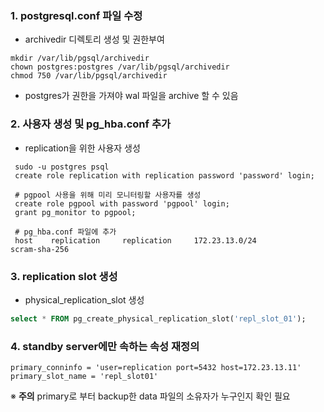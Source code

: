 ### 1. postgresql.conf 파일 수정  
  - archivedir 디렉토리 생성 및 권한부여  
  ```shell
  mkdir /var/lib/pgsql/archivedir
  chown postgres:postgres /var/lib/pgsql/archivedir
  chmod 750 /var/lib/pgsql/archivedir
  ```  
  - postgres가 권한을 가져야 wal 파일을 archive 할 수 있음  
  
### 2. 사용자 생성 및 pg_hba.conf 추가 
  - replication을 위한 사용자 생성 
  ```shell
   sudo -u postgres psql
   create role replication with replication password 'password' login;
   
   # pgpool 사용을 위해 미리 모니터링할 사용자를 생성  
   create role pgpool with password 'pgpool' login;
   grant pg_monitor to pgpool;
   
   # pg_hba.conf 파일에 추가
   host    replication     replication     172.23.13.0/24          scram-sha-256
  ```
  
  
### 3. replication slot 생성  
  - physical_replication_slot 생성  
  ```sql
  select * FROM pg_create_physical_replication_slot('repl_slot_01');
  ```
  
### 4. standby server에만 속하는 속성 재정의
```shell
primary_conninfo = 'user=replication port=5432 host=172.23.13.11'
primary_slot_name = 'repl_slot01'
```
※ __주의__ primary로 부터 backup한 data 파일의 소유자가 누구인지 확인 필요   
